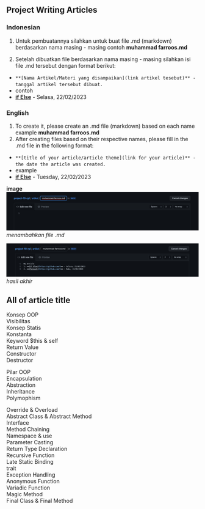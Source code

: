 ## **Project Writing Articles**
### Indonesian
1. Untuk pembuatannya silahkan untuk buat file .md (markdown) berdasarkan nama masing - masing
contoh **muhammad farroos.md**  

2. Setelah dibuatkan file berdasarkan nama masing - masing silahkan isi file .md tersebut dengan format berikut:  
* `**[Nama Artikel/Materi yang disampaikan](link artikel tesebut)** - tanggal artikel tersebut dibuat.`  
* contoh
* **[if Else](https://github.com/)** - Selasa, 22/02/2023 

### English
1. To create it, please create an .md file (markdown) based on each name example **muhammad farroos.md** 
2. After creating files based on their respective names, please fill in the .md file in the following format:  
* `**[title of your article/article theme](link for your article)** - the date the article was created.`  
* example
* **[if Else](https://github.com/)** - Tuesday, 22/02/2023 

**image**  
![file .md](../images/file.png)  
*menambahkan file .md* 

![hasil akhir](../images/readme.png)
*hasil akhir*

## **All of article title** 
Konsep OOP  
Visibilitas  
Konsep Statis  
Konstanta  
Keyword $this & self  
Return Value  
Constructor  
Destructor  

Pilar OOP  
Encapsulation  
Abstraction  
Inheritance  
Polymophism  

Override & Overload  
Abstract Class & Abstract Method  
Interface  
Method Chaining  
Namespace & use  
Parameter Casting  
Return Type Declaration  
Recursive Function  
Late Static Binding  
trait  
Exception Handling  
Anonymous Function  
Variadic Function  
Magic Method  
Final Class & Final Method  
